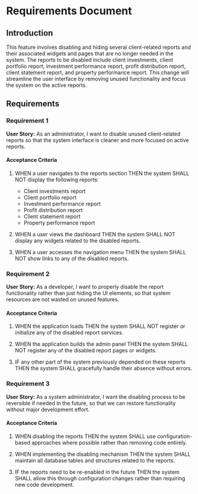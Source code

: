 # Requirements Document

## Introduction

This feature involves disabling and hiding several client-related reports and their associated widgets and pages that are no longer needed in the system. The reports to be disabled include client investments, client portfolio report, investment performance report, profit distribution report, client statement report, and property performance report. This change will streamline the user interface by removing unused functionality and focus the system on the active reports.

## Requirements

### Requirement 1

**User Story:** As an administrator, I want to disable unused client-related reports so that the system interface is cleaner and more focused on active reports.

#### Acceptance Criteria

1. WHEN a user navigates to the reports section THEN the system SHALL NOT display the following reports:

    - Client investments report
    - Client portfolio report
    - Investment performance report
    - Profit distribution report
    - Client statement report
    - Property performance report

2. WHEN a user views the dashboard THEN the system SHALL NOT display any widgets related to the disabled reports.

3. WHEN a user accesses the navigation menu THEN the system SHALL NOT show links to any of the disabled reports.

### Requirement 2

**User Story:** As a developer, I want to properly disable the report functionality rather than just hiding the UI elements, so that system resources are not wasted on unused features.

#### Acceptance Criteria

1. WHEN the application loads THEN the system SHALL NOT register or initialize any of the disabled report services.

2. WHEN the application builds the admin panel THEN the system SHALL NOT register any of the disabled report pages or widgets.

3. IF any other part of the system previously depended on these reports THEN the system SHALL gracefully handle their absence without errors.

### Requirement 3

**User Story:** As a system administrator, I want the disabling process to be reversible if needed in the future, so that we can restore functionality without major development effort.

#### Acceptance Criteria

1. WHEN disabling the reports THEN the system SHALL use configuration-based approaches where possible rather than removing code entirely.

2. WHEN implementing the disabling mechanism THEN the system SHALL maintain all database tables and structures related to the reports.

3. IF the reports need to be re-enabled in the future THEN the system SHALL allow this through configuration changes rather than requiring new code development.
